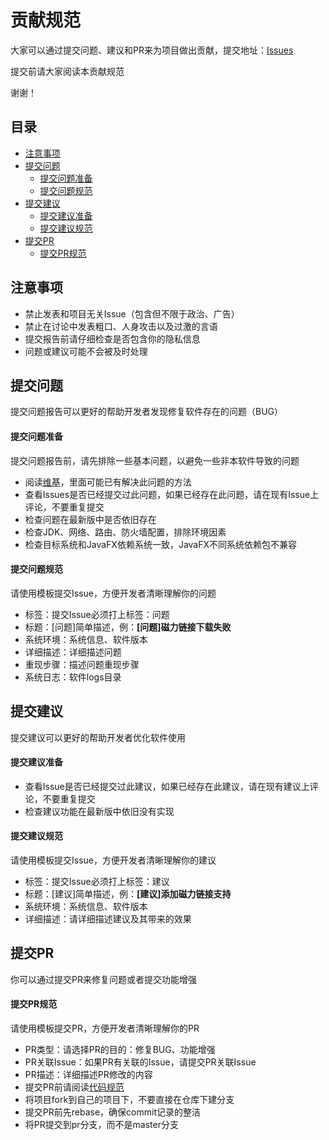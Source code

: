 # 贡献规范

大家可以通过提交问题、建议和PR来为项目做出贡献，提交地址：[Issues](https://gitee.com/acgist/snail/issues)

提交前请大家阅读本贡献规范

谢谢！

## 目录

* [注意事项](#注意事项)
* [提交问题](#提交问题)
	* [提交问题准备](#提交问题准备)
	* [提交问题规范](#提交问题规范)
* [提交建议](#提交建议)
	* [提交建议准备](#提交建议准备)
	* [提交建议规范](#提交建议规范)
* [提交PR](#提交PR)
	* [提交PR规范](#提交PR规范)

## 注意事项

* 禁止发表和项目无关Issue（包含但不限于政治、广告）
* 禁止在讨论中发表粗口、人身攻击以及过激的言语
* 提交报告前请仔细检查是否包含你的隐私信息
* 问题或建议可能不会被及时处理

## 提交问题

提交问题报告可以更好的帮助开发者发现修复软件存在的问题（BUG）

#### 提交问题准备

提交问题报告前，请先排除一些基本问题，以避免一些非本软件导致的问题

* 阅读[维基](https://gitee.com/acgist/snail/wikis)，里面可能已有解决此问题的方法
* 查看Issues是否已经提交过此问题，如果已经存在此问题，请在现有Issue上评论，不要重复提交
* 检查问题在最新版中是否依旧存在
* 检查JDK、网络、路由、防火墙配置，排除环境因素
* 检查目标系统和JavaFX依赖系统一致，JavaFX不同系统依赖包不兼容

#### 提交问题规范

请使用模板提交Issue，方便开发者清晰理解你的问题

* 标签：提交Issue必须打上标签：问题
* 标题：[问题]简单描述，例：**[问题]磁力链接下载失败**
* 系统环境：系统信息、软件版本
* 详细描述：详细描述问题
* 重现步骤：描述问题重现步骤
* 系统日志：软件logs目录

## 提交建议

提交建议可以更好的帮助开发者优化软件使用

#### 提交建议准备

* 查看Issue是否已经提交过此建议，如果已经存在此建议，请在现有建议上评论，不要重复提交
* 检查建议功能在最新版中依旧没有实现

#### 提交建议规范

请使用模板提交Issue，方便开发者清晰理解你的建议

* 标签：提交Issue必须打上标签：建议
* 标题：[建议]简单描述，例：**[建议]添加磁力链接支持**
* 系统环境：系统信息、软件版本
* 详细描述：请详细描述建议及其带来的效果

## 提交PR

你可以通过提交PR来修复问题或者提交功能增强

#### 提交PR规范

请使用模板提交PR，方便开发者清晰理解你的PR

* PR类型：请选择PR的目的：修复BUG、功能增强
* PR关联Issue：如果PR有关联的Issue，请提交PR关联Issue
* PR描述：详细描述PR修改的内容
* 提交PR前请阅读[代码规范](./CODE_OF_CONDUCT.md)
* 将项目fork到自己的项目下，不要直接在仓库下建分支
* 提交PR前先rebase，确保commit记录的整洁
* 将PR提交到pr分支，而不是master分支
